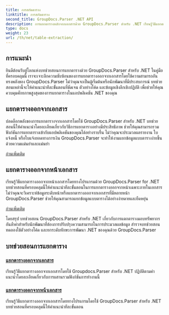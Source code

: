 ```yaml
---
title: การสกัดตาราง
linktitle: การสกัดตาราง
second_title: GroupDocs.Parser .NET API
description: การแยกตารางหลักจากเอกสารด้วย GroupDocs.Parser สำหรับ .NET เรียนรู้วิธีแยกตารางโดยทางโปรแกรมเพื่อการประมวลผลข้อมูลที่มีประสิทธิภาพ
type: docs
weight: 23
url: /th/net/table-extraction/
---
```

## การแนะนำ

ยินดีต้อนรับสู่โลกแห่งบทช่วยสอนการแยกตารางด้วย GroupDocs.Parser สำหรับ .NET ในคู่มือที่ครอบคลุมนี้ เราจะเจาะลึกความซับซ้อนของการแยกตารางออกจากเอกสารโดยใช้ความสามารถอันทรงพลังของ GroupDocs.Parser ไม่ว่าคุณจะเป็นผู้เริ่มต้นหรือนักพัฒนาที่มีประสบการณ์ บทช่วยสอนเหล่านี้จะให้คำแนะนำทีละขั้นตอนที่ชัดเจน ตัวอย่างโค้ด และข้อมูลเชิงลึกเชิงปฏิบัติ เพื่อช่วยให้คุณควบคุมศักยภาพสูงสุดของการแยกตารางในแอปพลิเคชัน .NET ของคุณ

## แยกตารางออกจากเอกสาร
ปลดล็อกพลังของการแยกตารางจากเอกสารโดยใช้ GroupDocs.Parser สำหรับ .NET บทช่วยสอนนี้ให้คำแนะนำโดยละเอียดเกี่ยวกับวิธีการแยกตารางอย่างมีประสิทธิภาพ ช่วยให้คุณสามารถรวมฟังก์ชันการแยกตารางเข้ากับแอปพลิเคชันของคุณได้อย่างราบรื่น ไม่ว่าคุณจะประมวลผลรายงาน ใบแจ้งหนี้ หรือใบแจ้งยอดทางการเงิน GroupDocs.Parser จะทำให้งานแยกข้อมูลแบบตารางง่ายขึ้นด้วยความแม่นยำและแม่นยำ

[อ่านเพิ่มเติม](./extract-tables-from-document/)

## แยกตารางออกจากหน้าเอกสาร
เรียนรู้วิธีแยกตารางออกจากหน้าเอกสารโดยทางโปรแกรมด้วย GroupDocs.Parser for .NET บทช่วยสอนที่ครอบคลุมนี้ให้คำแนะนำทีละขั้นตอนในการแยกตารางออกจากหน้าเฉพาะภายในเอกสาร ไม่ว่าคุณจะวิเคราะห์ข้อมูลระดับหน้าหรือแยกตารางออกจากเอกสารที่มีหลายหน้า GroupDocs.Parser ช่วยให้คุณสามารถแยกข้อมูลแบบตารางได้อย่างง่ายดายและยืดหยุ่น

[อ่านเพิ่มเติม](./extract-tables-from-document-page/)

โดยสรุป บทช่วยสอน GroupDocs.Parser สำหรับ .NET เกี่ยวกับการแตกตารางมอบทรัพยากรอันล้ำค่าสำหรับนักพัฒนาที่ต้องการปรับปรุงความสามารถในการประมวลผลข้อมูล สำรวจบทช่วยสอน ทดลองใช้ตัวอย่างโค้ด และยกระดับทักษะการพัฒนา .NET ของคุณด้วย GroupDocs.Parser
## บทช่วยสอนการแยกตาราง
### [แยกตารางออกจากเอกสาร](./extract-tables-from-document/)
เรียนรู้วิธีแยกตารางออกจากเอกสารโดยใช้ Groupdocs.Parser สำหรับ .NET ปฏิบัติตามคำแนะนำโดยละเอียดเกี่ยวกับการผสานรวมฟังก์ชันการทำงานนี้
### [แยกตารางออกจากหน้าเอกสาร](./extract-tables-from-document-page/)
เรียนรู้วิธีแยกตารางออกจากเอกสารโดยทางโปรแกรมโดยใช้ GroupDocs.Parser สำหรับ .NET บทช่วยสอนที่ครอบคลุมนี้ให้คำแนะนำทีละขั้นตอน